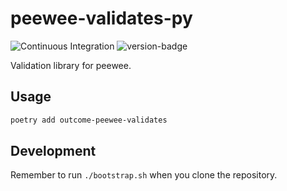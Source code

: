# peewee-validates-py
![Continuous Integration](https://github.com/outcome-co/peewee-validates-py/actions/workflows/ci.py.opensource.yaml/badge.svg) ![version-badge](https://img.shields.io/badge/version-2.0.0-brightgreen)

Validation library for peewee.

## Usage

```sh
poetry add outcome-peewee-validates
```

## Development

Remember to run `./bootstrap.sh` when you clone the repository.

